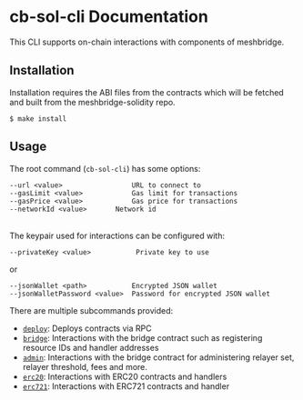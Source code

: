# cb-sol-cli Documentation

This CLI supports on-chain interactions with components of meshbridge.

## Installation 

Installation requires the ABI files from the contracts which will be fetched and built from the meshbridge-solidity repo.
```
$ make install
```

## Usage 

The root command (`cb-sol-cli`) has some options:
```
--url <value>                 URL to connect to
--gasLimit <value>            Gas limit for transactions 
--gasPrice <value>            Gas price for transactions 
--networkId <value>	      Network id
```
\
The keypair used for interactions can be configured with:
```
--privateKey <value>           Private key to use
```
or
```
--jsonWallet <path>           Encrypted JSON wallet
--jsonWalletPassword <value>  Password for encrypted JSON wallet
```

There are multiple subcommands provided:

- [`deploy`](docs/deploy.md): Deploys contracts via RPC
- [`bridge`](docs/bridge.md): Interactions with the bridge contract such as registering resource IDs and handler addresses
- [`admin`](docs/admin.md): Interactions with the bridge contract for administering relayer set, relayer threshold, fees and more.
- [`erc20`](docs/erc20.md): Interactions with ERC20 contracts and handlers
- [`erc721`](docs/erc721.md): Interactions with ERC721 contracts and handler


